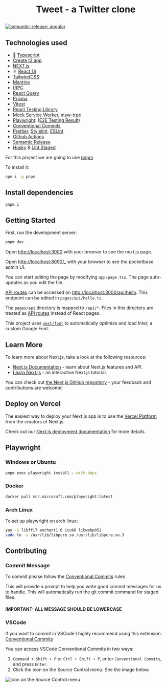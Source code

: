 # <p align="center"> Tweet - a Twitter clone</p>

[![semantic-release: angular](https://img.shields.io/badge/semantic--release-angular-e10079?logo=semantic-release)](https://github.com/semantic-release/semantic-release)

## Technologies used

- 💎 [Typescript](https://www.typescriptlang.org/)
- [Create t3 app](https://create.t3.gg/)
- [NEXT.js](https://nextjs.org)
- ⚛️ [React 18](https://reactjs.org/)
- [TailwindCSS](https://tailwindcss.com)
- [Mantine](https://mantine.dev)
- [tRPC](https://trpc.io/)
- [React Query](https://tanstack.com/query/latest)
- [Prisma](https://www.prisma.io/)
- [Vitest](https://vitest.dev)
- [React Testing Library](https://testing-library.com/)
- [Mock Service Worker](https://mswjs.io/), [msw-trpc](https://github.com/maloguertin/msw-trpc)
- [Playwright](https://playwright.dev): ([E2E Testing Result](https://cuexter.github.io/Tweet/))
- [Conventional Commits](https://www.conventionalcommits.org/en/v1.0.0/)
- [Prettier](https://prettier.io/), [Stylelint](https://stylelint.io/), [ESLint](https://eslint.org/)
- [Github Actions](https://github.com/features/actions)
- [Semantic Release](https://github.com/features/actions)
- [Husky](https://typicode.github.io/husky/#/) & [Lint Staged](https://github.com/okonet/lint-staged)

For this project we are going to use [pnpm](https://pnpm.io)

To install it:

```bash
npm i -g pnpm
```

## Install dependencies

```bash
pnpm i
```

## Getting Started

First, run the development server:

```bash
pnpm dev
```

Open [http://localhost:3000](http://localhost:3000) with your browser to see the next.js page.

Open [http://localhost:8090/\_](http://localhost:8090/_) with your browser to see the pocketbase admin UI.

You can start editing the page by modifying `app/page.tsx`. The page auto-updates as you edit the file.

[API routes](https://nextjs.org/docs/api-routes/introduction) can be accessed on [http://localhost:3000/api/hello](http://localhost:3000/api/hello). This endpoint can be edited in `pages/api/hello.ts`.

The `pages/api` directory is mapped to `/api/*`. Files in this directory are treated as [API routes](https://nextjs.org/docs/api-routes/introduction) instead of React pages.

This project uses [`next/font`](https://nextjs.org/docs/basic-features/font-optimization) to automatically optimize and load Inter, a custom Google Font.

## Learn More

To learn more about Next.js, take a look at the following resources:

- [Next.js Documentation](https://nextjs.org/docs) - learn about Next.js features and API.
- [Learn Next.js](https://nextjs.org/learn) - an interactive Next.js tutorial.

You can check out [the Next.js GitHub repository](https://github.com/vercel/next.js/) - your feedback and contributions are welcome!

## Deploy on Vercel

The easiest way to deploy your Next.js app is to use the [Vercel Platform](https://vercel.com/new?utm_medium=default-template&filter=next.js&utm_source=create-next-app&utm_campaign=create-next-app-readme) from the creators of Next.js.

Check out our [Next.js deployment documentation](https://nextjs.org/docs/deployment) for more details.

## Playwright

### Windows or Ubuntu

```cmd
pnpm exec playwright install --with-deps
```

### Docker

```bash
docker pull mcr.microsoft.com/playwright:latest
```

### Arch Linux

To set up playwright on arch linux:

```bash
yay -S libffi7 enchant1.6 icu66 libwebp052
sudo ln -s /usr/lib/libpcre.so /usr/lib/libpcre.so.3
```

## Contributing

### Commit Message

To commit please follow the [Conventional Commits](https://www.conventionalcommits.org/en/v1.0.0/) rules

This will provide a prompt to help you write good commit messages for us to handle. This will automatically run the git commit command for staged files.

#### IMPORTANT: ALL MESSAGE SHOULD BE LOWERCASE

### VSCode

If you want to commit in VSCode I highly recommend using this extension: [Conventional Commits](https://marketplace.visualstudio.com/items?itemname=vivaxy.vscode-conventional-commits)

You can access VSCode Conventional Commits in two ways:

1. `Command + Shift + P` or `Ctrl + Shift + P`, enter `Conventional Commits`,
   and press `Enter`.
2. Click the icon on the Source Control menu. See the image below.

![Icon on the Source Control menu](https://github.com/vivaxy/vscode-conventional-commits/raw/master/assets/docs/icon-on-the-source-control-menu.png)
